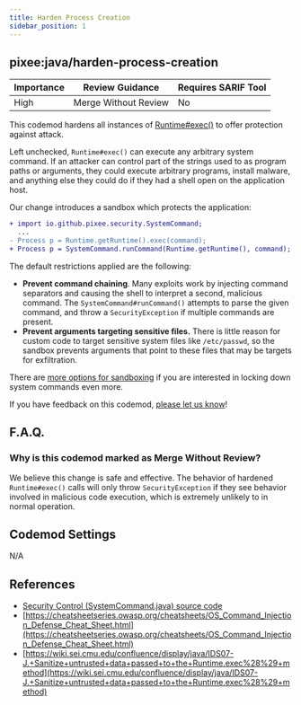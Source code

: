```yaml
---
title: Harden Process Creation
sidebar_position: 1
---
```



## pixee:java/harden-process-creation
| Importance | Review Guidance      | Requires SARIF Tool |
|------------|----------------------|---------------------|
 | High       | Merge Without Review | No                  |

This codemod hardens all instances of [Runtime#exec()](https://docs.oracle.com/en/java/javase/17/docs/api/java.base/java/lang/Runtime.html) to offer protection against attack.

Left unchecked, `Runtime#exec()` can execute any arbitrary system command. If an attacker can control part of the strings used to as program paths or arguments, they could execute arbitrary programs, install malware, and anything else they could do if they had a shell open on the application host.

Our change introduces a sandbox which protects the application:

```diff
+ import io.github.pixee.security.SystemCommand;
  ...
- Process p = Runtime.getRuntime().exec(command);
+ Process p = SystemCommand.runCommand(Runtime.getRuntime(), command);
```

The default restrictions applied are the following:
* **Prevent command chaining**. Many exploits work by injecting command separators and causing the shell to interpret a second, malicious command. The `SystemCommand#runCommand()` attempts to parse the given command, and throw a `SecurityException` if multiple commands are present.
* **Prevent arguments targeting sensitive files.** There is little reason for custom code to target sensitive system files like `/etc/passwd`, so the sandbox prevents arguments that point to these files that may be targets for exfiltration.

There are [more options for sandboxing](https://github.com/pixee/java-security-toolkit/blob/main/src/main/java/io/github/pixee/security/SystemCommand.java#L15) if you are interested in locking down system commands even more.

If you have feedback on this codemod, [please let us know](mailto:feedback@pixee.ai)!

## F.A.Q. 

### Why is this codemod marked as Merge Without Review?

We believe this change is safe and effective. The behavior of hardened `Runtime#exec()` calls will only throw `SecurityException` if they see behavior involved in malicious code execution, which is extremely unlikely to in normal operation.

## Codemod Settings

N/A

## References
* [Security Control (SystemCommand.java) source code](https://github.com/pixee/java-security-toolkit/blob/main/src/main/java/io/github/pixee/security/SystemCommand.java)
* [https://cheatsheetseries.owasp.org/cheatsheets/OS_Command_Injection_Defense_Cheat_Sheet.html](https://cheatsheetseries.owasp.org/cheatsheets/OS_Command_Injection_Defense_Cheat_Sheet.html)
* [https://wiki.sei.cmu.edu/confluence/display/java/IDS07-J.+Sanitize+untrusted+data+passed+to+the+Runtime.exec%28%29+method](https://wiki.sei.cmu.edu/confluence/display/java/IDS07-J.+Sanitize+untrusted+data+passed+to+the+Runtime.exec%28%29+method)